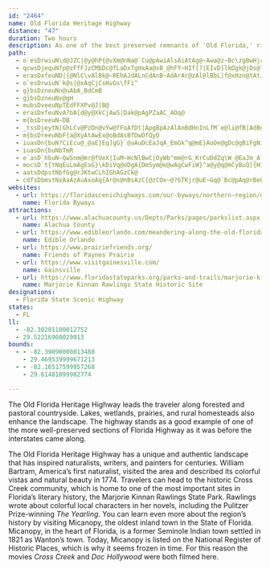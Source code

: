 ```yaml
---
id: "2464"
name: Old Florida Heritage Highway
distance: "47"
duration: Two hours
description: As one of the best preserved remnants of 'Old Florida,' rich in natural beauty and steeped in tradition, the Old Florida Heritage Highway offers a unique opportunity for byway travelers wanting to return to Florida's roots.
path:
  - o`esDrwiuN\d@JZC|@y@hP{@vXm@nNa@`Cu@pAwiAlsAiAtAg@~Awa@z~Bc\zgBwHjc@oCnNeK`l@_Jpe@k@fBqAjCcBxB_CnB}A|@_Cz@wHfAo@XYd@
  - qcwsDjequNfp@zFfFJzCMbDc@fLaDxTgHxAa@xB_@hFY~HIf[?|EIvD]lkDgk@jDs@lGaBtFmB`GkC|c@oVz@_@pCeBhFuEbDaE~GmKfk@_~@bCeDbDsClCyAhA_@nA[|BWrAGrORvHQrCYvCm@lFeBzGgDtDqCbB{AdFgGlGgJ
  - erasDxfeuND|{@NlC\vAlBk@~REhAJdALnCdAnB~AdArAr@zAl@lBbL|f@xHzn@tAtJZfAd@dA`BpBp@f@hBp@`BN`QG
  - o`esDrwiuN`k@s|@xAqCjCsHvGs\fFi^
  - g}bsDzneuNn@uAbA_BdCmB
  - g}bsDzneuNx@gH
  - mubsDveeuNpTEdFFXPv@J|B@
  - erasDxfeuNvA?bA[d@y@XkCjAwS|Dak@pAgPZaAC_AOq@
  - m{bsDreeuN~DB
  - _tssDjeytN|GhLCv@PzDn@vYw@fFoAfDt|ApgBpAzAlAnBdHnInLfM`e@li@fB|AdBdAlEpBvBl@dCj@`DZfU|@`Nz@vHRlLt@hGt@tE|@jKbD`KvDr`Al\|FpC|CbBvLvHxf@rYxO~JjIhEtXfLrJjCrCf@|Gr@vGVxXC
  - m{bsDreeuNbF{a@XyAtAwEx@oBdAsBfDwDfQyO
  - iuasDn{buN?CiEcu@_@aE}Eq]gG}`@aAuDcEaJqA_EmGk^q@mE}AoOe@gDc@gBiFgNiAyD
  - iuasDn{buNbTmR
  - e`asD`hbuN~QwSnm@mr@fUeX|IuM~HcNlBwC|OyWb^mm@rG_KrCuDdZq\W_@EaJm_A?sBJcCx@gJhHmEvBuBn@uJlEi@BmAa@S@uHfDcGlByfBbZ}BPoCO}@MeIyBcDs@_Uy@
  - mocsD`t{tNqEuLmAgEaG}\kDiVq@oDgA{DmSym@e@wAgCwFiW}^a@y@q@mCyBuQ[{HI}q@SkB
  - aatsDdpstNbfGg@rJKtwCLhIGhAGzCk@
  - cdfsDbmstNxAaAzAuAxoAq{Ar@s@nBsAzC{@zCOx~@?bTKjr@uE~Gq@`Bc@pAq@rBeCj@gA`@mA^mC?eP
websites:
  - url: https://floridascenichighways.com/our-byways/northern-region/old-florida-heritage-highway/
    name: Florida Byways
attractions:
  - url: https://www.alachuacounty.us/Depts/Parks/pages/parkslist.aspx
    name: Alachua County
  - url: https://www.edibleorlando.com/meandering-along-the-old-florida-heritage-highway/
    name: Edible Orlando
  - url: https://www.prairiefriends.org/
    name: Friends of Paynes Prairie
  - url: https://www.visitgainesville.com/
    name: Gainsville
  - url: https://www.floridastateparks.org/parks-and-trails/marjorie-kinnan-rawlings-historic-state-park
    name: Marjorie Kinnan Rawlings State Historic Site
designations:
  - Florida State Scenic Highway
states:
  - FL
ll:
  - -82.30281100012752
  - 29.52216900029913
bounds:
  - - -82.39090000013488
    - 29.469539999671213
  - - -82.16517599957268
    - 29.61481099982774

---
```


The Old Florida Heritage Highway leads the traveler along forested and pastoral countryside. Lakes, wetlands, prairies, and rural homesteads also enhance the landscape. The highway stands as a good example of one of the more well-preserved sections of Florida Highway as it was before the interstates came along.

The Old Florida Heritage Highway has a unique and authentic landscape that has inspired naturalists, writers, and painters for centuries. William Bartram, America’s first naturalist, visited the area and described its colorful vistas and natural beauty in 1774. Travelers can head to the historic Cross Creek community, which is home to one of the most important sites in Florida’s literary history, the Marjorie Kinnan Rawlings State Park. Rawlings wrote about colorful local characters in her novels, including the Pulitzer Prize-winning _The Yearling_. You can learn even more about the region’s history by visiting Micanopy, the oldest inland town in the State of Florida. Micanopy, in the heart of Florida, is a former Seminole Indian town settled in 1821 as Wanton’s town. Today, Micanopy is listed on the National Register of Historic Places, which is why it seems frozen in time. For this reason the movies _Cross Creek_ and _Doc Hollywood_ were both filmed here.
